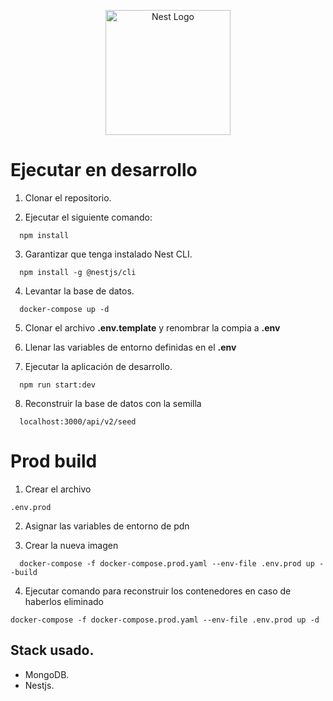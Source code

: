 <p align="center">
  <a href="http://nestjs.com/" target="blank"><img src="https://nestjs.com/img/logo-small.svg" width="200" alt="Nest Logo" /></a>
</p>

# Ejecutar en desarrollo

1. Clonar el repositorio.


2. Ejecutar el siguiente comando:
```
  npm install
```


3. Garantizar que tenga instalado Nest CLI.
```
  npm install -g @nestjs/cli
```


4. Levantar la base de datos.
```
  docker-compose up -d
```


5. Clonar el archivo __.env.template__ y renombrar la compia a __.env__



6. Llenar las variables de entorno definidas en el __.env__



7. Ejecutar la aplicación de desarrollo.

```
  npm run start:dev
```



8. Reconstruir la base de datos con la semilla

```
  localhost:3000/api/v2/seed
```


# Prod build

1. Crear el archivo

```
.env.prod
```

2. Asignar las variables de entorno de pdn

3. Crear la nueva imagen

```
  docker-compose -f docker-compose.prod.yaml --env-file .env.prod up --build
```

4. Ejecutar comando para reconstruir los contenedores en caso de haberlos eliminado

```
docker-compose -f docker-compose.prod.yaml --env-file .env.prod up -d
```

## Stack usado.

* MongoDB.
* Nestjs.
